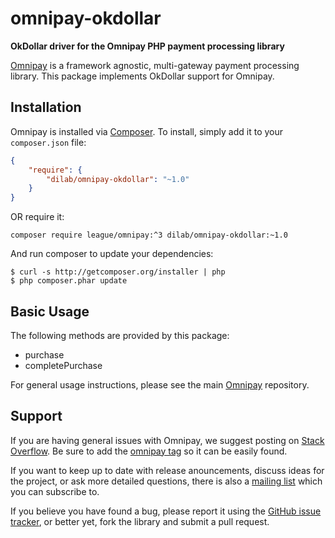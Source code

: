 

# omnipay-okdollar
**OkDollar driver for the Omnipay PHP payment processing library**


[Omnipay](https://github.com/thephpleague/omnipay) is a framework agnostic, multi-gateway payment
processing library. This package implements OkDollar support for Omnipay.

## Installation

Omnipay is installed via [Composer](http://getcomposer.org/). To install, simply add it
to your `composer.json` file:

```json
{
    "require": {
        "dilab/omnipay-okdollar": "~1.0"
    }
}
```

OR require it: 

```
composer require league/omnipay:^3 dilab/omnipay-okdollar:~1.0
```


And run composer to update your dependencies:

    $ curl -s http://getcomposer.org/installer | php
    $ php composer.phar update

## Basic Usage

The following methods are provided by this package:

+ purchase
+ completePurchase

For general usage instructions, please see the main [Omnipay](https://github.com/thephpleague/omnipay)
repository.


## Support

If you are having general issues with Omnipay, we suggest posting on
[Stack Overflow](http://stackoverflow.com/). Be sure to add the
[omnipay tag](http://stackoverflow.com/questions/tagged/omnipay) so it can be easily found.

If you want to keep up to date with release anouncements, discuss ideas for the project,
or ask more detailed questions, there is also a [mailing list](https://groups.google.com/forum/#!forum/omnipay) which
you can subscribe to.

If you believe you have found a bug, please report it using the [GitHub issue tracker](https://github.com/dilab/omnipay-okdollar/issues),
or better yet, fork the library and submit a pull request.
